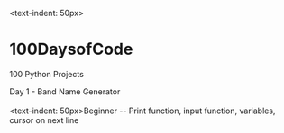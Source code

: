 <text-indent: 50px>
# 100DaysofCode
100 Python Projects

Day 1 - Band Name Generator <BR></BR>
<text-indent: 50px>Beginner -- Print function, input function, variables, cursor on next line
  
